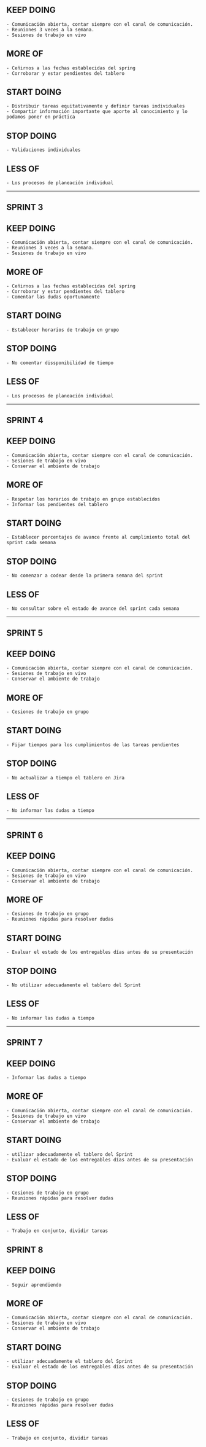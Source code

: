 ## KEEP DOING
    - Comunicación abierta, contar siempre con el canal de comunicación.
    - Reuniones 3 veces a la semana.
    - Sesiones de trabajo en vivo

## MORE OF
    - Ceñirnos a las fechas establecidas del spring
    - Corroborar y estar pendientes del tablero

## START DOING
    - Distribuir tareas equitativamente y definir tareas individuales
    - Compartir información importante que aporte al conocimiento y lo podamos poner en práctica

## STOP DOING
    - Validaciones individuales

## LESS OF
    - Los procesos de planeación individual

------------------------------------------------------------------------
## SPRINT 3

## KEEP DOING
    - Comunicación abierta, contar siempre con el canal de comunicación.
    - Reuniones 3 veces a la semana.
    - Sesiones de trabajo en vivo

## MORE OF
    - Ceñirnos a las fechas establecidas del spring
    - Corroborar y estar pendientes del tablero
    - Comentar las dudas oportunamente

## START DOING
    - Establecer horarios de trabajo en grupo

## STOP DOING
    - No comentar dissponibilidad de tiempo

## LESS OF
    - Los procesos de planeación individual

------------------------------------------------------------------------
## SPRINT 4

## KEEP DOING
    - Comunicación abierta, contar siempre con el canal de comunicación.
    - Sesiones de trabajo en vivo
    - Conservar el ambiente de trabajo

## MORE OF
    - Respetar los horarios de trabajo en grupo establecidos
    - Informar los pendientes del tablero

## START DOING
    - Establecer porcentajes de avance frente al cumplimiento total del sprint cada semana

## STOP DOING
    - No comenzar a codear desde la primera semana del sprint

## LESS OF
    - No consultar sobre el estado de avance del sprint cada semana

------------------------------------------------------------------------
## SPRINT 5

## KEEP DOING
    - Comunicación abierta, contar siempre con el canal de comunicación.
    - Sesiones de trabajo en vivo
    - Conservar el ambiente de trabajo

## MORE OF
    - Cesiones de trabajo en grupo

## START DOING
    - Fijar tiempos para los cumplimientos de las tareas pendientes

## STOP DOING
    - No actualizar a tiempo el tablero en Jira

## LESS OF
    - No informar las dudas a tiempo

------------------------------------------------------------------------
## SPRINT 6

## KEEP DOING
    - Comunicación abierta, contar siempre con el canal de comunicación.
    - Sesiones de trabajo en vivo
    - Conservar el ambiente de trabajo

## MORE OF
    - Cesiones de trabajo en grupo
    - Reuniones rápidas para resolver dudas

## START DOING
    - Evaluar el estado de los entregables días antes de su presentación

## STOP DOING
    - No utilizar adecuadamente el tablero del Sprint

## LESS OF
    - No informar las dudas a tiempo

------------------------------------------------------------------------
## SPRINT 7

## KEEP DOING
    - Informar las dudas a tiempo
## MORE OF
    - Comunicación abierta, contar siempre con el canal de comunicación.
    - Sesiones de trabajo en vivo
    - Conservar el ambiente de trabajo
## START DOING
    - utilizar adecuadamente el tablero del Sprint
    - Evaluar el estado de los entregables días antes de su presentación

## STOP DOING
    - Cesiones de trabajo en grupo
    - Reuniones rápidas para resolver dudas 
## LESS OF
    - Trabajo en conjunto, dividir tareas

## SPRINT 8

## KEEP DOING
    - Seguir aprendiendo
## MORE OF
    - Comunicación abierta, contar siempre con el canal de comunicación.
    - Sesiones de trabajo en vivo
    - Conservar el ambiente de trabajo
## START DOING
    - utilizar adecuadamente el tablero del Sprint
    - Evaluar el estado de los entregables días antes de su presentación
## STOP DOING
    - Cesiones de trabajo en grupo
    - Reuniones rápidas para resolver dudas 
## LESS OF
    - Trabajo en conjunto, dividir tareas
